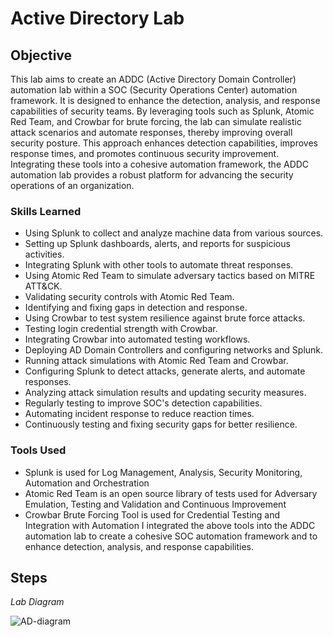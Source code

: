 # Active Directory Lab

## Objective

This lab aims to create an ADDC (Active Directory Domain Controller) automation lab within a SOC (Security Operations Center) automation framework. It is designed to enhance the detection, analysis, and response capabilities of security teams. By leveraging tools such as Splunk, Atomic Red Team, and Crowbar for brute forcing, the lab can simulate realistic attack scenarios and automate responses, thereby improving overall security posture. This approach enhances detection capabilities, improves response times, and promotes continuous security improvement. Integrating these tools into a cohesive automation framework, the ADDC automation lab provides a robust platform for advancing the security operations of an organization.

### Skills Learned

- Using Splunk to collect and analyze machine data from various sources.
- Setting up Splunk dashboards, alerts, and reports for suspicious activities.
- Integrating Splunk with other tools to automate threat responses.
- Using Atomic Red Team to simulate adversary tactics based on MITRE ATT&CK.
- Validating security controls with Atomic Red Team.
- Identifying and fixing gaps in detection and response.
- Using Crowbar to test system resilience against brute force attacks.
- Testing login credential strength with Crowbar.
- Integrating Crowbar into automated testing workflows.
- Deploying AD Domain Controllers and configuring networks and Splunk.
- Running attack simulations with Atomic Red Team and Crowbar.
- Configuring Splunk to detect attacks, generate alerts, and automate responses.
- Analyzing attack simulation results and updating security measures.
- Regularly testing to improve SOC's detection capabilities.
- Automating incident response to reduce reaction times.
- Continuously testing and fixing security gaps for better resilience.

### Tools Used

- Splunk is used for Log Management, Analysis, Security Monitoring, Automation and Orchestration
- Atomic Red Team is an open source library of tests used for Adversary Emulation, Testing and Validation and Continuous Improvement
- Crowbar Brute Forcing Tool is used for Credential Testing and Integration with Automation
I integrated the above tools into the ADDC automation lab to create a cohesive SOC automation framework and to enhance detection, analysis, and response capabilities.

## Steps
*Lab Diagram*

![AD-diagram](https://github.com/elijahakintade/Active-Directory-Lab/assets/68931398/41ad80f6-b3c6-43df-af90-69d325a500a8)


